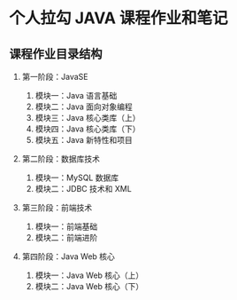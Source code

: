# 个人拉勾 JAVA 课程作业和笔记

## 课程作业目录结构  
1. 第一阶段：JavaSE
    1. 模块一：Java 语言基础
    2. 模块二：Java 面向对象编程
    3. 模块三：Java 核心类库（上）
    4. 模块四：Java 核心类库（下）
    5. 模块五：Java 新特性和项目

2. 第二阶段：数据库技术
	1. 模块一：MySQL 数据库
	2. 模块二：JDBC 技术和 XML

3. 第三阶段：前端技术
	1. 模块一：前端基础
	2. 模块二：前端进阶

4. 第四阶段：Java Web 核心
    1. 模块一：Java Web 核心（上）
    2. 模块二：Java Web 核心（下）